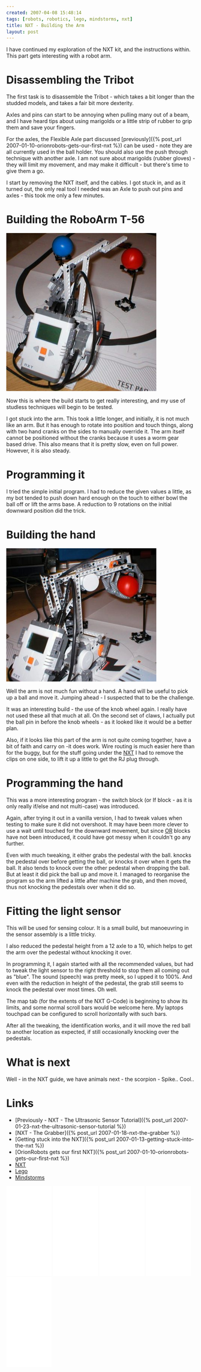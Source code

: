 ```yaml
---
created: 2007-04-08 15:48:14
tags: [robots, robotics, lego, mindstorms, nxt]
title: NXT - Building the Arm
layout: post
---
```

I have continued my exploration of the NXT kit, and the instructions within. This part gets interesting with a robot arm.

# Disassembling the Tribot

The first task is to disassemble the Tribot - which takes a bit longer than the studded models, and takes a fair bit more dexterity.

Axles and pins can start to be annoying when pulling many out of a beam, and I have heard tips about using marigolds or a little strip of rubber to grip them and save your fingers.

For the axles, the Flexible Axle part discussed [previously]({% post_url 2007-01-10-orionrobots-gets-our-first-nxt %}) can be used - note they are all currently used in the ball holder. You should also use the push through technique with another axle. I am not sure about marigolds (rubber gloves) - they will limit my movement, and may make it difficult - but there's time to give them a go.

I start by removing the NXT itself, and the cables. I got stuck in, and as it turned out, the only real tool I needed was an Axle to push out pins and axles - this took me only a few minutes.

# Building the RoboArm T-56

<img src="/galleries/gallery-20-lego-nxt/447-p1010006-2.jpg"/>

Now this is where the build starts to get really interesting, and my use of studless techniques will begin to be tested.

I got stuck into the arm. This took a little longer, and initially, it is not much like an arm. But it has enough to rotate into position and touch things, along with two hand cranks on the sides to manually override it. The arm itself cannot be positioned without the cranks because it uses a worm gear based drive. This also means that it is pretty slow, even on full power. However, it is also steady.

# Programming it

I tried the simple initial program. I had to reduce the given values a little, as my bot tended to push down hard enough on the touch to either bowl the ball off or lift the arms base. A reduction to 9 rotations on the initial downward position did the trick.

# Building the hand

<img src="/galleries/gallery-20-lego-nxt/448-p1010007-2.JPG"/>

Well the arm is not much fun without a hand. A hand will be useful to pick up a ball and move it. Jumping ahead - I suspected that to be the challenge.

It was an interesting build - the use of the knob wheel again. I really have not used these all that much at all. On the second set of claws, I actually put the ball pin in before the knob wheels - as it looked like it would be a better plan.

Also, if it looks like this part of the arm is not quite coming together, have a bit of faith and carry on -it does work. Wire routing is much easier here than for the buggy, but for the stuff going under the [NXT](/wiki/nxt.html "Legos NeXT generation robotics kit") I had to remove the clips on one side, to lift it up a little to get the RJ plug through.

# Programming the hand

This was a more interesting program - the switch block (or If block - as it is only really if/else and not multi-case) was introduced.

Again, after trying it out in a vanilla version, I had to tweak values when testing to make sure it did not overshoot. It may have been more clever to use a wait until touched for the downward movement, but since [OR](/wiki/or.html "OR") blocks have not been introduced, it could have got messy when it couldn't go any further.

Even with much tweaking, it either grabs the pedestal with the ball. knocks the pedestal over before getting the ball, or knocks it over when it gets the ball. It also tends to knock over the other pedestal when dropping the ball. But at least it did pick the ball up and move it. I managed to reorganise the program so the arm lifted a little after machine the grab, and then moved, thus not knocking the pedestals over when it did so.

# Fitting the light sensor

This will be used for sensing colour. It is a small build, but manoeuvring in the sensor assembly is a little tricky.

I also reduced the pedestal height from a 12 axle to a 10, which helps to get the arm over the pedestal without knocking it over.

In programming it, I again started with all the recommended values, but had to tweak the light sensor to the right threshold to stop them all coming out as "blue". The sound (speech) was pretty meek, so I upped it to 100%. And even with the reduction in height of the pedestal, the grab still seems to knock the pedestal over most times. Oh well.

The map tab (for the extents of the NXT G-Code) is beginning to show its limits, and some normal scroll bars would be welcome here. My laptops touchpad can be configured to scroll horizontally with such bars.

After all the tweaking, the identification works, and it will move the red ball to another location as expected, if still occasionally knocking over the pedestals.

# What is next

Well - in the NXT guide, we have animals next - the scorpion - Spike.. Cool..

# Links

* [Previously - NXT - The Ultrasonic Sensor Tutorial]({% post_url 2007-01-23-nxt-the-ultrasonic-sensor-tutorial %})
* [NXT - The Grabber]({% post_url 2007-01-18-nxt-the-grabber %})
* [Getting stuck into the NXT]({% post_url 2007-01-13-getting-stuck-into-the-nxt %})
* [OrionRobots gets our first NXT]({% post_url 2007-01-10-orionrobots-gets-our-first-nxt %})
* [NXT](/wiki/nxt.html "Legos NeXT generation robotics kit")
* [Lego](/wiki/lego.html "The best known construction toy")
* [Mindstorms](/wiki/mindstorms.html "A Robotic construction toy system from Lego")


<iframe style="width:120px;height:240px;" marginwidth="0" marginheight="0" scrolling="no" frameborder="0" src="//ws-eu.amazon-adsystem.com/widgets/q?ServiceVersion=20070822&OneJS=1&Operation=GetAdHtml&MarketPlace=GB&source=ss&ref=as_ss_li_til&ad_type=product_link&tracking_id=orionrobots-21&marketplace=amazon&region=GB&placement=B00BMKLVJ6&asins=B00BMKLVJ6&linkId=790d5f97e58d0e79ecb2fbe1b24a3108&show_border=true&link_opens_in_new_window=true"></iframe>

<iframe style="width:120px;height:240px;" marginwidth="0" marginheight="0" scrolling="no" frameborder="0" src="//ws-eu.amazon-adsystem.com/widgets/q?ServiceVersion=20070822&OneJS=1&Operation=GetAdHtml&MarketPlace=GB&source=ss&ref=as_ss_li_til&ad_type=product_link&tracking_id=orionrobots-21&marketplace=amazon&region=GB&placement=B06X6GN2VQ&asins=B06X6GN2VQ&linkId=30c9cae2e37f39c501ee1fde586c6579&show_border=true&link_opens_in_new_window=true"></iframe>

<iframe style="width:120px;height:240px;" marginwidth="0" marginheight="0" scrolling="no" frameborder="0" src="//ws-eu.amazon-adsystem.com/widgets/q?ServiceVersion=20070822&OneJS=1&Operation=GetAdHtml&MarketPlace=GB&source=ss&ref=as_ss_li_til&ad_type=product_link&tracking_id=orionrobots-21&marketplace=amazon&region=GB&placement=B01D8KOZF4&asins=B01D8KOZF4&linkId=5e31910339bc64587ceb3fdaddcf90bd&show_border=true&link_opens_in_new_window=true"></iframe>

<iframe style="width:120px;height:240px;" marginwidth="0" marginheight="0" scrolling="no" frameborder="0" src="//ws-eu.amazon-adsystem.com/widgets/q?ServiceVersion=20070822&OneJS=1&Operation=GetAdHtml&MarketPlace=GB&source=ss&ref=as_ss_li_til&ad_type=product_link&tracking_id=orionrobots-21&marketplace=amazon&region=GB&placement=B01G8WUGWU&asins=B01G8WUGWU&linkId=b0177f40a45270bc688ad07eb216b729&show_border=true&link_opens_in_new_window=true"></iframe>

<iframe style="width:120px;height:240px;" marginwidth="0" marginheight="0" scrolling="no" frameborder="0" src="//ws-eu.amazon-adsystem.com/widgets/q?ServiceVersion=20070822&OneJS=1&Operation=GetAdHtml&MarketPlace=GB&source=ss&ref=as_ss_li_til&ad_type=product_link&tracking_id=orionrobots-21&marketplace=amazon&region=GB&placement=B075FJ767N&asins=B075FJ767N&linkId=d90845f0e292e3bd66ee9a8955f85ce5&show_border=true&link_opens_in_new_window=true"></iframe>
